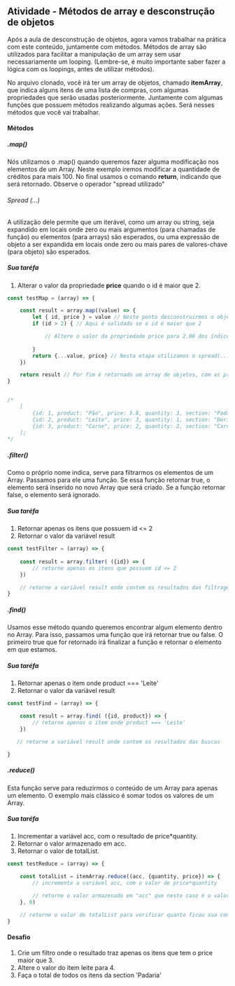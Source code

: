 ## Atividade - Métodos de array e desconstrução de objetos

Após a aula de desconstrução de objetos, agora vamos trabalhar na prática com este conteúdo, juntamente com métodos. Métodos de array são utilizados para facilitar a manipulação de um array sem usar necessariamente um looping. (Lembre-se, é muito importante saber fazer a lógica com os loopings, antes de utilizar métodos).

No arquivo clonado, você irá ter um array de objetos, chamado **itemArray**, que indica alguns itens de uma lista de compras, com algumas propriedades que serão usadas posteriormente. Juntamente com algumas funções que possuem métodos realizando algumas ações. Será nesses métodos que você vai trabalhar.

#### Métodos

##### .map()

Nós utilizamos o .map() quando queremos fazer alguma modificação nos elementos de um Array. Neste exemplo iremos modificar a quantidade de créditos para mais 100. No final usamos o comando **return**, indicando que será retornado. Observe o operador "spread utilizado"

###### Spread (...)

A utilização dele permite que um iterável, como um array ou string, seja expandido em locais onde zero ou mais argumentos (para chamadas de função) ou elementos (para arrays) são esperados, ou uma expressão de objeto a ser expandida em locais onde zero ou mais pares de valores-chave (para objeto) são esperados.

##### Sua taréfa
1. Alterar o valor da propriedade **price** quando o id é maior que 2.

```js
const testMap = (array) => {

    const result = array.map((value) => {
        let { id, price } = value // Neste ponto desconstruirmos o objeto para armazenar as propriedades, id e price.
        if (id > 2) { // Aqui é validado se o id é maior que 2

            // Altere o valor da propriedade price para 2.00 dos índices com id's maior que 2
        
        }
        return {...value, price} // Nesta etapa utilizamos o spread(...), para remontar o objeto e passamos a propriedade que foi alterada
    })

    return result // Por fim é retornado um array de objetos, com as propriedades alteradas
}


/*
    [
        {id: 1, product: "Pão", price: 5.8, quantity: 3, section: "Padaria"},
        {id: 2, product: "Leite", price: 3, quantity: 1, section: "Derivados de Leite"},
        {id: 3, product: "Carne", price: 2, quantity: 2, section: "Carne"}
    ];
*/
```

##### .filter()
Como o próprio nome indica, serve para filtrarmos os elementos de um Array. Passamos para ele uma função. Se essa função retornar true, o elemento será inserido no novo Array que será criado. Se a função retornar false, o elemento será ignorado.

##### Sua taréfa
1. Retornar apenas os itens que possuem id <= 2
2. Retornar o valor da variável result

```js
const testFilter = (array) => {
    
    const result = array.filter( ({id}) => {
        // retorne apenas os itens que possuem id <= 2
    })

    // retorne a variável result onde contem os resultados das filtragens
}
```

##### .find()

Usamos esse método quando queremos encontrar algum elemento dentro no Array. Para isso, passamos uma função que irá retornar true ou false. O primeiro true que for retornado irá finalizar a função e retornar o elemento em que estamos.


##### Sua taréfa
1. Retornar apenas o item onde product === 'Leite'
2. Retornar o valor da variável result

```js
const testFind = (array) => {

    const result = array.find( ({id, product}) => {
        // retorne apenas o item onde product === 'Leite'
    })

   // retorne a variável result onde contem os resultados das buscas

}
```

##### .reduce()

Esta função serve para reduzirmos o conteúdo de um Array para apenas um elemento. O exemplo mais clássico é somar todos os valores de um Array.
##### Sua taréfa
1. Incrementar a variável acc, com o resultado de price*quantity.
2. Retornar o valor armazenado em acc.
3. Retornar o valor de totalList.

```js
const testReduce = (array) => {

    const totalList = itemArray.reduce((acc, {quantity, price}) => {
        // incremente a variável acc, com o valor de price*quantity

        // retorne o valor armazenado em "acc" que neste caso é o valor total da compra
    }, 0)

    // retorne o valor de totalList para verificar quanto ficou sua compra
}

```

#### Desafio

1. Crie um filtro onde o resultado traz apenas os itens que tem o price maior que 3.
2. Altere o valor do item leite para 4.
3. Faça o total de todos os itens da section 'Padaria'
